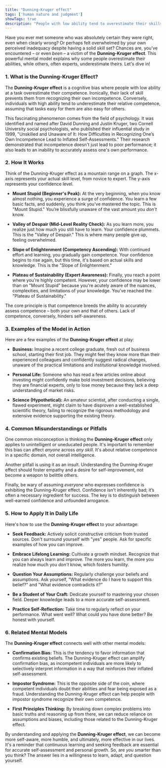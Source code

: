 ```yaml
---
title: "Dunning-Kruger effect"
tags: ['human nature and judgment']
showTags: true
description: "People with low ability tend to overestimate their skills, while experts underestimate theirs, creating a confidence paradox in decision-making."
---
```



Have you ever met someone who was absolutely certain they were right, even when clearly wrong? Or perhaps felt overwhelmed by your own perceived inadequacy despite having a solid skill set? Chances are, you've encountered – or even *been* – a victim of the **Dunning-Kruger effect**. This powerful mental model explains why some people overestimate their abilities, while others, often experts, underestimate theirs. Let's dive in!

### 1. What is the Dunning-Kruger Effect?

The **Dunning-Kruger effect** is a cognitive bias where people with low ability at a task overestimate their competence. Ironically, their lack of skill prevents them from recognizing their own incompetence. Conversely, individuals with high ability tend to underestimate their relative competence, assuming that tasks easy for them are also easy for others.

This fascinating phenomenon comes from the field of psychology. It was identified and named after David Dunning and Justin Kruger, two Cornell University social psychologists, who published their influential study in 1999, "Unskilled and Unaware of It: How Difficulties in Recognizing One’s Own Incompetence Lead to Inflated Self-Assessments." Their research demonstrated that incompetence doesn't just lead to poor performance; it also leads to an inability to accurately assess one's own performance.

### 2. How It Works

Think of the Dunning-Kruger effect as a mountain range on a graph. The x-axis represents your actual skill level, from novice to expert. The y-axis represents your confidence level.

*   **Mount Stupid (Beginner's Peak):** At the very beginning, when you know almost nothing, you experience a surge of confidence. You learn a few basic facts, and suddenly, you think you've mastered the topic. This is "Mount Stupid." You’re blissfully unaware of the vast amount you *don't* know.

*   **Valley of Despair (Mid-Level Reality Check):** As you learn more, you realize just how much you still have to learn. Your confidence plummets. This is the "Valley of Despair." This is where many people give up, feeling overwhelmed.

*   **Slope of Enlightenment (Competency Ascending):** With continued effort and learning, you gradually gain competence. Your confidence begins to rise again, but this time, it's based on actual skills and knowledge. This is the "Slope of Enlightenment."

*   **Plateau of Sustainability (Expert Awareness):** Finally, you reach a point where you're highly competent. However, your confidence may be lower than on "Mount Stupid" because you're acutely aware of the nuances, complexities, and limitations of your knowledge. You've reached the "Plateau of Sustainability."

The core principle is that competence breeds the ability to accurately assess competence – both your own and that of others. Lack of competence, conversely, hinders self-awareness.

### 3. Examples of the Model in Action

Here are a few examples of the **Dunning-Kruger effect** at play:

*   **Business:** Imagine a recent college graduate, fresh out of business school, starting their first job. They might feel they know more than their experienced colleagues and confidently suggest radical changes, unaware of the practical limitations and institutional knowledge involved.

*   **Personal Life:** Someone who has read a few articles online about investing might confidently make bold investment decisions, believing they are financial experts, only to lose money because they lack a deep understanding of market risks.

*   **Science (Hypothetical):** An amateur scientist, after conducting a single, flawed experiment, might claim to have disproven a well-established scientific theory, failing to recognize the rigorous methodology and extensive evidence supporting the existing theory.

### 4. Common Misunderstandings or Pitfalls

One common misconception is thinking the **Dunning-Kruger effect** only applies to unintelligent or uneducated people. It's important to remember this bias can affect *anyone* across *any skill*. It's about relative competence in a specific domain, not overall intelligence.

Another pitfall is using it as an insult. Understanding the Dunning-Kruger effect should foster empathy and a desire for self-improvement, not become a weapon to belittle others.

Finally, be wary of assuming *everyone* who expresses confidence is exhibiting the Dunning-Kruger effect. Confidence isn't inherently bad; it’s often a necessary ingredient for success. The key is to distinguish between well-earned confidence and unfounded arrogance.

### 5. How to Apply It in Daily Life

Here's how to use the **Dunning-Kruger effect** to your advantage:

*   **Seek Feedback:** Actively solicit constructive criticism from trusted sources. Don't surround yourself with "yes" people. Ask for specific examples of how you can improve.

*   **Embrace Lifelong Learning:** Cultivate a growth mindset. Recognize that you can always learn and improve. The more you learn, the more you realize how much you *don't* know, which fosters humility.

*   **Question Your Assumptions:** Regularly challenge your beliefs and assumptions. Ask yourself, "What evidence do I have to support this belief?" and "What evidence contradicts it?"

*   **Be a Student of Your Craft:** Dedicate yourself to mastering your chosen field. Deeper knowledge leads to a more accurate self-assessment.

*   **Practice Self-Reflection:** Take time to regularly reflect on your performance. What went well? What could you have done better? Be honest with yourself.

### 6. Related Mental Models

The **Dunning-Kruger effect** connects well with other mental models:

*   **Confirmation Bias:** This is the tendency to favor information that confirms existing beliefs. The Dunning-Kruger effect can amplify confirmation bias, as incompetent individuals are more likely to selectively interpret information in a way that reinforces their inflated self-assessment.

*   **Impostor Syndrome:** This is the opposite side of the coin, where competent individuals doubt their abilities and fear being exposed as a fraud. Understanding the Dunning-Kruger effect can help people with impostor syndrome recognize their own competence.

*   **First Principles Thinking:** By breaking down complex problems into basic truths and reasoning up from there, we can reduce reliance on assumptions and biases, including those related to the Dunning-Kruger effect.

By understanding and applying the **Dunning-Kruger effect**, we can become more self-aware, more humble, and ultimately, more effective in our lives. It's a reminder that continuous learning and seeking feedback are essential for accurate self-assessment and personal growth. So, are *you* smarter than you think? The answer lies in a willingness to learn, adapt, and question yourself.

